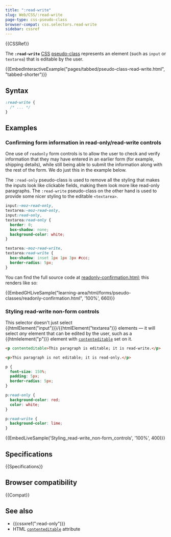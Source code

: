 ```yaml
---
title: ":read-write"
slug: Web/CSS/:read-write
page-type: css-pseudo-class
browser-compat: css.selectors.read-write
sidebar: cssref
---
```


{{CSSRef}}

The **`:read-write`** [CSS](/en-US/docs/Web/CSS) [pseudo-class](/en-US/docs/Web/CSS/Pseudo-classes) represents an element (such as `input` or `textarea`) that is editable by the user.

{{EmbedInteractiveExample("pages/tabbed/pseudo-class-read-write.html", "tabbed-shorter")}}

## Syntax

```css
:read-write {
  /* ... */
}
```

## Examples

### Confirming form information in read-only/read-write controls

One use of `readonly` form controls is to allow the user to check and verify information that they may have entered in an earlier form (for example, shipping details), while still being able to submit the information along with the rest of the form. We do just this in the example below.

The `:read-only` pseudo-class is used to remove all the styling that makes the inputs look like clickable fields, making them look more like read-only paragraphs. The `:read-write` pseudo-class on the other hand is used to provide some nicer styling to the editable `<textarea>`.

```css
input:-moz-read-only,
textarea:-moz-read-only,
input:read-only,
textarea:read-only {
  border: 0;
  box-shadow: none;
  background-color: white;
}

textarea:-moz-read-write,
textarea:read-write {
  box-shadow: inset 1px 1px 3px #ccc;
  border-radius: 5px;
}
```

You can find the full source code at [readonly-confirmation.html](https://github.com/mdn/learning-area/blob/main/html/forms/pseudo-classes/readonly-confirmation.html); this renders like so:

{{EmbedGHLiveSample("learning-area/html/forms/pseudo-classes/readonly-confirmation.html", '100%', 660)}}

### Styling read-write non-form controls

This selector doesn't just select {{htmlElement("input")}}/{{htmlElement("textarea")}} elements — it will select _any_ element that can be edited by the user, such as a {{htmlelement("p")}} element with [`contenteditable`](/en-US/docs/Web/HTML/Global_attributes#contenteditable) set on it.

```html
<p contenteditable>This paragraph is editable; it is read-write.</p>

<p>This paragraph is not editable; it is read-only.</p>
```

```css
p {
  font-size: 150%;
  padding: 5px;
  border-radius: 5px;
}

p:read-only {
  background-color: red;
  color: white;
}

p:read-write {
  background-color: lime;
}
```

{{EmbedLiveSample('Styling_read-write_non-form_controls', '100%', 400)}}

## Specifications

{{Specifications}}

## Browser compatibility

{{Compat}}

## See also

- {{cssxref(":read-only")}}
- HTML [`contenteditable`](/en-US/docs/Web/HTML/Global_attributes#contenteditable) attribute
